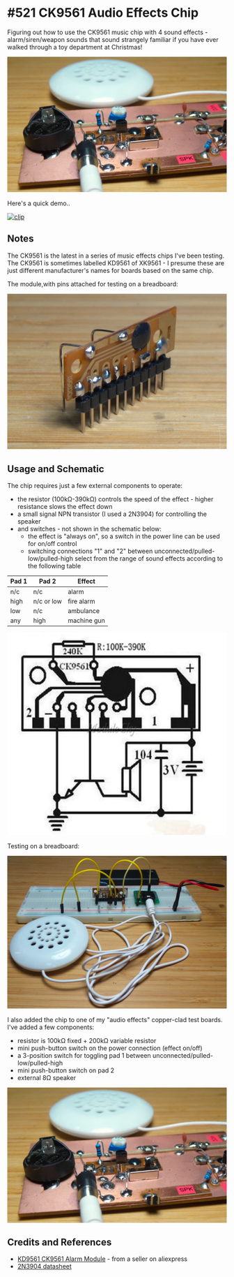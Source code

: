 # #521 CK9561 Audio Effects Chip

Figuring out how to use the CK9561 music chip with 4 sound effects - alarm/siren/weapon sounds that sound strangely familiar if you have ever walked through a toy department at Christmas!

![Build](./assets/CK9561_build.jpg?raw=true)

Here's a quick demo..

[![clip](https://img.youtube.com/vi/wS0hG0z_4rM/0.jpg)](https://www.youtube.com/watch?v=wS0hG0z_4rM)

## Notes

The CK9561 is the latest in a series of music effects chips I've been testing.
The CK9561 is sometimes labelled KD9561 of XK9561 - I presume these are just different manufacturer's names for boards based on the same chip.

The module,with pins attached for testing on a breadboard:

![Build](./assets/CK9561_module.jpg?raw=true)

## Usage and Schematic

The chip requires just a few external components to operate:

* the resistor (100kΩ-390kΩ) controls the speed of the effect - higher resistance slows the effect down
* a small signal NPN transistor (I used a 2N3904) for controlling the speaker
* and switches - not shown in the schematic below:
    * the effect is "always on", so a switch in the power line can be used for on/off control
    * switching connections "1" and "2" between unconnected/pulled-low/pulled-high select from the range of sound effects according to the following table


| Pad 1 | Pad 2      | Effect      |
|-------|------------|-------------|
| n/c   | n/c        | alarm       |
| high  | n/c or low | fire alarm  |
| low   | n/c        | ambulance   |
| any   | high       | machine gun |


![Schematic](./assets/CK9561_schematic.jpg?raw=true)

Testing on a breadboard:

![Build](./assets/CK9561_bb_build.jpg?raw=true)

I also added the chip to one of my "audio effects" copper-clad test boards. I've added a few components:

* resistor is 100kΩ fixed + 200kΩ variable resistor
* mini push-button switch on the power connection (effect on/off)
* a 3-position switch for toggling pad 1 between unconnected/pulled-low/pulled-high
* mini push-button switch on pad 2
* external 8Ω speaker

![Build](./assets/CK9561_build.jpg?raw=true)

## Credits and References

* [KD9561 CK9561 Alarm Module](https://www.aliexpress.com/item/32893135639.html) - from a seller on aliexpress
* [2N3904 datasheet](https://www.futurlec.com/Transistors/2N3904.shtml)
